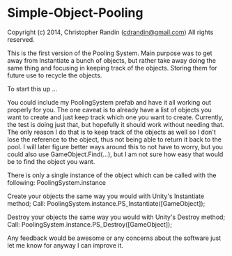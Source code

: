 Simple-Object-Pooling
=====================
Copyright (c) 2014, Christopher Randin (cdrandin@gmail.com)
All rights reserved.

This is the first version of the Pooling System.
Main purpose was to get away from Instantiate a bunch of objects, 
but rather take away doing the same thing and focusing in keeping
track of the objects. Storing them for future use to recycle the 
objects.


To start this up ...

You could include my PoolingSystem prefab and have it all working 
out properly for you. The one caveat is to already have a list of 
objects you want to create and just keep track which one you want 
to create. Currently, the test is doing just that, but hopefully 
it should work without needing that. The only reason I do that is 
to keep track of the objects as well so I don't lose the reference 
to the object, thus not being able to return it back to the pool.
 I will later figure better ways around this to not have to worry, 
 but you could also use GameObject.Find(...), but I am not sure how 
 easy that would be to find the object you want.


There is only a single instance of the object which can be called 
with the following:
	PoolingSystem.instance
	
Create your objects the same way you would with Unity's Instantiate method;
Call:
	PoolingSystem.instance.PS_Instantiate([GameObject]);
	
Destroy your objects the same way you would with Unity's Destroy method;
Call:
	PoolingSystem.instance.PS_Destroy([GameObject]);
	
	
Any feedback would be awesome or any concerns about the software just let me know for anyway I can improve it.
